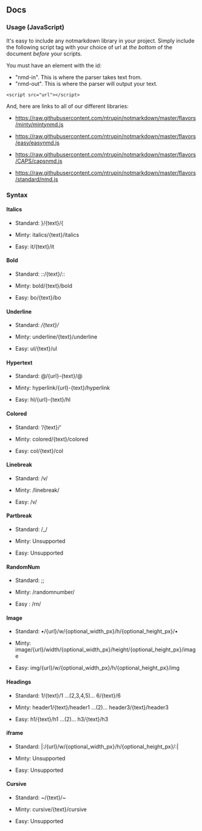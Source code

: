 ## Docs

### Usage (JavaScript)

It's easy to include any notmarkdown library in your project. Simply include the following script tag with your choice of url at *the bottom* of the document *before* your scripts.

You must have an element with the id:
- "nmd-in". This is where the parser takes text from.
- "nmd-out". This is where the parser will output your text.

``<script src="url"></script>``

And, here are links to all of our different libraries:

- https://raw.githubusercontent.com/ntrupin/notmarkdown/master/flavors/minty/mintynmd.js

- https://raw.githubusercontent.com/ntrupin/notmarkdown/master/flavors/easy/easynmd.js

- https://raw.githubusercontent.com/ntrupin/notmarkdown/master/flavors/CAPS/capsnmd.js

- https://raw.githubusercontent.com/ntrupin/notmarkdown/master/flavors/standard/nmd.js

### Syntax

#### Italics

- Standard: }/{text}/{ 

- Minty: italics/{text}/italics

- Easy: it/{text}/it

#### Bold

- Standard: ::/{text}/:: 

- Minty: bold/{text}/bold

- Easy: bo/{text}/bo

#### Underline

- Standard: _/{text}/_ 

- Minty: underline/{text}/underline

- Easy: ul/{text}/ul

#### Hypertext

- Standard: @/{url}-{text}/@

- Minty: hyperlink/{url}-{text}/hyperlink

- Easy: hl/{url}-{text}/hl

#### Colored

- Standard: ‘/{text}/‘

- Minty: colored/{text}/colored

- Easy: col/{text}/col

#### Linebreak

- Standard: /v/

- Minty: /linebreak/

- Easy: /v/

#### Partbreak

- Standard: /_/

- Minty: Unsupported

- Easy: Unsupported

#### RandomNum

- Standard: ;;

- Minty: /randomnumber/

- Easy : /rn/

#### Image

- Standard: •/{url}/w/{optional_width_px}/h/{optional_height_px}/•

- Minty: image/{url}/width/{optional_width_px}/height/{optional_height_px}/image

- Easy: img/{url}/w/{optional_width_px}/h/{optional_height_px}/img

#### Headings

- Standard: 1/{text}/1 ...(2,3,4,5)... 6/{text}/6

- Minty: header1/{text}/header1 ...(2)... header3/{text}/header3

- Easy: h1/{text}/h1 ...(2)... h3/{text}/h3

#### iframe

- Standard: |:/{url}/w/{optional_width_px}/h/{optional_height_px}/:|

- Minty: Unsupported

- Easy: Unsupported

#### Cursive

- Standard: ~/{text}/~

- Minty: cursive/{text}/cursive

- Easy: Unsupported
